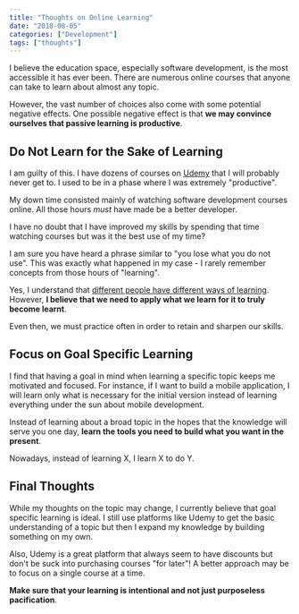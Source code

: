 ```yaml
---
title: "Thoughts on Online Learning"
date: "2018-08-05"
categories: ["Development"]
tags: ["thoughts"]
---
```


I believe the education space, especially software development, is the most accessible it has ever been. There are numerous online courses that anyone can take to learn about almost any topic.

However, the vast number of choices also come with some potential negative effects. One possible negative effect is that **we may convince ourselves that passive learning is productive**.

## Do Not Learn for the Sake of Learning 

I am guilty of this. I have dozens of courses on [Udemy](https://www.udemy.com/) that I will probably never get to. I used to be in a phase where I was extremely "productive".

My down time consisted mainly of watching software development courses online. All those hours _must_ have made be a better developer.

I have no doubt that I have improved my skills by spending that time watching courses but was it the best use of my time?

I am sure you have heard a phrase similar to "you lose what you do not use". This was exactly what happened in my case - I rarely remember concepts from those hours of "learning".

Yes, I understand that [different people have different ways of learning](https://learning-styles-online.com/overview/). However, **I believe that we need to apply what we learn for it to truly become learnt**.

Even then, we must practice often in order to retain and sharpen our skills.

## Focus on Goal Specific Learning

I find that having a goal in mind when learning a specific topic keeps me motivated and focused. For instance, if I want to build a mobile application, I will learn only what is necessary for the initial version instead of learning everything under the sun about mobile development.

Instead of learning about a broad topic in the hopes that the knowledge will serve you one day, **learn the tools you need to build what you want in the present**.

Nowadays, instead of learning X, I learn X to do Y.

## Final Thoughts

While my thoughts on the topic may change, I currently believe that goal specific learning is ideal. I still use platforms like Udemy to get the basic understanding of a topic but then I expand my knowledge by building something on my own.

Also, Udemy is a great platform that always seem to have discounts but don't be suck into purchasing courses "for later"! A better approach may be to focus on a single course at a time.

**Make sure that your learning is intentional and not just purposeless pacification**.
